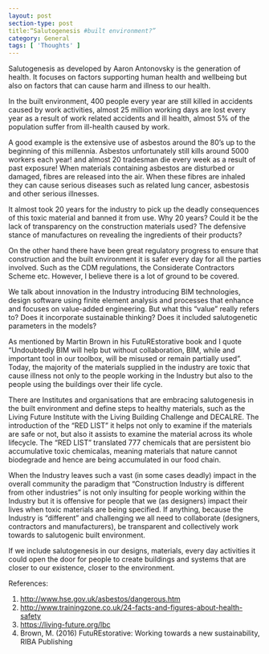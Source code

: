 ```yaml
---
layout: post
section-type: post
title:“Salutogenesis #built environment?” 
category: General
tags: [ 'Thoughts' ]
---
```

Salutogenesis as developed by Aaron Antonovsky is the generation of health. It focuses on factors supporting human health and wellbeing but also on factors that can cause harm and illness to our health. 

In the built environment, 400 people every year are still killed in accidents caused by work activities, almost 25 million working days are lost every year as a result of work related accidents and ill health, almost 5% of the population suffer from ill-health caused by work.

A good example is the extensive use of asbestos around the 80’s up to the beginning of this millennia. Asbestos unfortunately still kills around 5000 workers each year! and almost 20 tradesman die every week as a result of past exposure! When materials containing asbestos are disturbed or damaged, fibres are released into the air. When these fibres are inhaled they can cause serious diseases such as related lung cancer, asbestosis and other serious illnesses.

It almost took 20 years for the industry to pick up the deadly consequences of this toxic material and banned it from use. Why 20 years? Could it be the lack of transparency on the construction materials used?  The defensive stance of manufactures on revealing the ingredients of their products?

On the other hand there have been great regulatory progress to ensure that construction and the built environment it is safer every day for all the parties involved. Such as the CDM regulations, the Considerate Contractors Scheme etc. However, I believe there is a lot of ground to be covered.

We talk about innovation in the Industry introducing BIM technologies, design software using finite element analysis and processes that enhance and focuses on value-added engineering. But what this “value” really refers to? Does it incorporate sustainable thinking? Does it included salutogenetic parameters in the models? 

As mentioned by Martin Brown in his FutuREstorative book and I quote “Undoubtedly BIM will help but without collaboration, BIM, while and important tool in our toolbox, will be misused or remain partially used”.
Today, the majority of the materials supplied in the industry are toxic that cause illness not only to the people working in the Industry but also to the people using the buildings over their life cycle. 

There are Institutes and organisations that are embracing salutogenesis in the built environment and define steps to healthy materials, such as the Living Future Institute with the Living Building Challenge and DECALRE. The introduction of the “RED LIST” it helps not only to examine if the materials are safe or not, but also it assists to examine the material across its whole lifecycle. The “RED LIST” translated 777 chemicals that are persistent bio accumulative toxic chemicalas, meaning materials that nature cannot biodegrade and hence are being accumulated in our food chain.

When the Industry leaves such a vast (in some cases deadly) impact in the overall community the paradigm that “Construction Industry is different from other industries” is not only insulting for people working within the Industry but it is offensive for people that we (as designers) impact their lives when toxic materials are being specified. If anything, because the Industry is “different” and challenging we all need to collaborate (designers, contractors and manufacturers), be transparent and collectively work towards to salutogenic built environment. 

If we include salutogenesis in our designs, materials, every day activities it could open the door for people to create buildings and systems that are closer to our existence, closer to the environment.

References:
1.	http://www.hse.gov.uk/asbestos/dangerous.htm
2.	http://www.trainingzone.co.uk/24-facts-and-figures-about-health-safety
3.	https://living-future.org/lbc
4.	Brown, M. (2016) FutuREstorative: Working towards a new sustainability, RIBA Publishing
